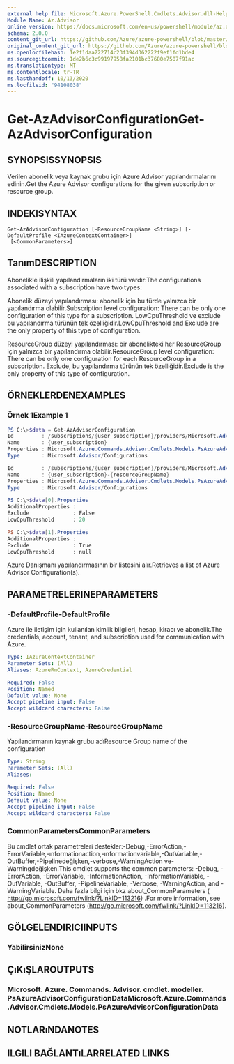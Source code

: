 ```yaml
---
external help file: Microsoft.Azure.PowerShell.Cmdlets.Advisor.dll-Help.xml
Module Name: Az.Advisor
online version: https://docs.microsoft.com/en-us/powershell/module/az.advisor/get-azadvisorconfiguration
schema: 2.0.0
content_git_url: https://github.com/Azure/azure-powershell/blob/master/src/Advisor/Advisor/help/Get-AzAdvisorConfiguration.md
original_content_git_url: https://github.com/Azure/azure-powershell/blob/master/src/Advisor/Advisor/help/Get-AzAdvisorConfiguration.md
ms.openlocfilehash: 1e2f1daa222714c23f394d362222f9ef1fd1bde4
ms.sourcegitcommit: 1de2b6c3c99197958fa2101bc37680e7507f91ac
ms.translationtype: MT
ms.contentlocale: tr-TR
ms.lasthandoff: 10/13/2020
ms.locfileid: "94108038"
---
```

# <span data-ttu-id="cb482-101">Get-AzAdvisorConfiguration</span><span class="sxs-lookup"><span data-stu-id="cb482-101">Get-AzAdvisorConfiguration</span></span>

## <span data-ttu-id="cb482-102">SYNOPSIS</span><span class="sxs-lookup"><span data-stu-id="cb482-102">SYNOPSIS</span></span>
<span data-ttu-id="cb482-103">Verilen abonelik veya kaynak grubu için Azure Advisor yapılandırmalarını edinin.</span><span class="sxs-lookup"><span data-stu-id="cb482-103">Get the Azure Advisor configurations for the given subscription or resource group.</span></span>

## <span data-ttu-id="cb482-104">INDEKI</span><span class="sxs-lookup"><span data-stu-id="cb482-104">SYNTAX</span></span>

```
Get-AzAdvisorConfiguration [-ResourceGroupName <String>] [-DefaultProfile <IAzureContextContainer>]
 [<CommonParameters>]
```

## <span data-ttu-id="cb482-105">Tanım</span><span class="sxs-lookup"><span data-stu-id="cb482-105">DESCRIPTION</span></span>
<span data-ttu-id="cb482-106">Abonelikle ilişkili yapılandırmaların iki türü vardır:</span><span class="sxs-lookup"><span data-stu-id="cb482-106">The configurations associated with a subscription have two types:</span></span>

<span data-ttu-id="cb482-107">Abonelik düzeyi yapılandırması: abonelik için bu türde yalnızca bir yapılandırma olabilir.</span><span class="sxs-lookup"><span data-stu-id="cb482-107">Subscription level configuration: There can be only one configuration of this type for a subscription.</span></span> <span data-ttu-id="cb482-108">LowCpuThreshold ve exclude bu yapılandırma türünün tek özelliğidir.</span><span class="sxs-lookup"><span data-stu-id="cb482-108">LowCpuThreshold and Exclude are the only property of this type of configuration.</span></span>

<span data-ttu-id="cb482-109">ResourceGroup düzeyi yapılandırması: bir abonelikteki her ResourceGroup için yalnızca bir yapılandırma olabilir.</span><span class="sxs-lookup"><span data-stu-id="cb482-109">ResourceGroup level configuration: There can be only one configuration for each ResourceGroup in a subscription.</span></span> <span data-ttu-id="cb482-110">Exclude, bu yapılandırma türünün tek özelliğidir.</span><span class="sxs-lookup"><span data-stu-id="cb482-110">Exclude is the only property of this type of configuration.</span></span>

## <span data-ttu-id="cb482-111">ÖRNEKLERDEN</span><span class="sxs-lookup"><span data-stu-id="cb482-111">EXAMPLES</span></span>

### <span data-ttu-id="cb482-112">Örnek 1</span><span class="sxs-lookup"><span data-stu-id="cb482-112">Example 1</span></span>
```powershell
PS C:\>$data = Get-AzAdvisorConfiguration
Id         : /subscriptions/{user_subscription}/providers/Microsoft.Advisor/configurations/{user_subscription}
Name       : {user_subscription}
Properties : Microsoft.Azure.Commands.Advisor.Cmdlets.Models.PsAzureAdvisorConfigurationProperties
Type       : Microsoft.Advisor/Configurations

Id         : /subscriptions/{user_subscription}/providers/Microsoft.Advisor/configurations/{user_subscription}-{resourceGroupName}
Name       : {user_subscription}-{resourceGroupName}
Properties : Microsoft.Azure.Commands.Advisor.Cmdlets.Models.PsAzureAdvisorConfigurationProperties
Type       : Microsoft.Advisor/Configurations

PS C:\>$data[0].Properties
AdditionalProperties :
Exclude              : False
LowCpuThreshold      : 20

PS C:\>$data[1].Properties
AdditionalProperties :
Exclude              : True
LowCpuThreshold      : null

```
<span data-ttu-id="cb482-113">Azure Danışmanı yapılandırmasının bir listesini alır.</span><span class="sxs-lookup"><span data-stu-id="cb482-113">Retrieves a list of Azure Advisor Configuration(s).</span></span>

## <span data-ttu-id="cb482-114">PARAMETRELERINE</span><span class="sxs-lookup"><span data-stu-id="cb482-114">PARAMETERS</span></span>

### <span data-ttu-id="cb482-115">-DefaultProfile</span><span class="sxs-lookup"><span data-stu-id="cb482-115">-DefaultProfile</span></span>
<span data-ttu-id="cb482-116">Azure ile iletişim için kullanılan kimlik bilgileri, hesap, kiracı ve abonelik.</span><span class="sxs-lookup"><span data-stu-id="cb482-116">The credentials, account, tenant, and subscription used for communication with Azure.</span></span>

```yaml
Type: IAzureContextContainer
Parameter Sets: (All)
Aliases: AzureRmContext, AzureCredential

Required: False
Position: Named
Default value: None
Accept pipeline input: False
Accept wildcard characters: False
```

### <span data-ttu-id="cb482-117">-ResourceGroupName</span><span class="sxs-lookup"><span data-stu-id="cb482-117">-ResourceGroupName</span></span>
<span data-ttu-id="cb482-118">Yapılandırmanın kaynak grubu adı</span><span class="sxs-lookup"><span data-stu-id="cb482-118">Resource Group name of the configuration</span></span>

```yaml
Type: String
Parameter Sets: (All)
Aliases:

Required: False
Position: Named
Default value: None
Accept pipeline input: False
Accept wildcard characters: False
```

### <span data-ttu-id="cb482-119">CommonParameters</span><span class="sxs-lookup"><span data-stu-id="cb482-119">CommonParameters</span></span>
<span data-ttu-id="cb482-120">Bu cmdlet ortak parametreleri destekler:-Debug,-ErrorAction,-ErrorVariable,-ınformationaction,-ınformationvariable,-OutVariable,-OutBuffer,-Pipelinedeğişken,-verbose,-WarningAction ve-Warningdeğişken.</span><span class="sxs-lookup"><span data-stu-id="cb482-120">This cmdlet supports the common parameters: -Debug, -ErrorAction, -ErrorVariable, -InformationAction, -InformationVariable, -OutVariable, -OutBuffer, -PipelineVariable, -Verbose, -WarningAction, and -WarningVariable.</span></span>
<span data-ttu-id="cb482-121">Daha fazla bilgi için bkz about_CommonParameters ( http://go.microsoft.com/fwlink/?LinkID=113216) .</span><span class="sxs-lookup"><span data-stu-id="cb482-121">For more information, see about_CommonParameters (http://go.microsoft.com/fwlink/?LinkID=113216).</span></span>

## <span data-ttu-id="cb482-122">GÖLGELENDIRICI</span><span class="sxs-lookup"><span data-stu-id="cb482-122">INPUTS</span></span>

### <span data-ttu-id="cb482-123">Yabilirsiniz</span><span class="sxs-lookup"><span data-stu-id="cb482-123">None</span></span>

## <span data-ttu-id="cb482-124">ÇıKıŞLAR</span><span class="sxs-lookup"><span data-stu-id="cb482-124">OUTPUTS</span></span>

### <span data-ttu-id="cb482-125">Microsoft. Azure. Commands. Advisor. cmdlet. modeller. PsAzureAdvisorConfigurationData</span><span class="sxs-lookup"><span data-stu-id="cb482-125">Microsoft.Azure.Commands.Advisor.Cmdlets.Models.PsAzureAdvisorConfigurationData</span></span>

## <span data-ttu-id="cb482-126">NOTLARıNDA</span><span class="sxs-lookup"><span data-stu-id="cb482-126">NOTES</span></span>

## <span data-ttu-id="cb482-127">ILGILI BAĞLANTıLAR</span><span class="sxs-lookup"><span data-stu-id="cb482-127">RELATED LINKS</span></span>
